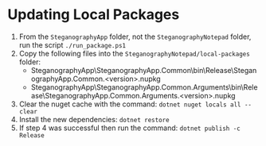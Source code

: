 # Updating Local Packages
1. From the `SteganographyApp` folder, not the `SteganographyNotepad` folder, run the script `./run_package.ps1`
2. Copy the following files into the `SteganographyNotepad/local-packages` folder:
    * SteganographyApp\SteganographyApp.Common\bin\Release\SteganographyApp.Common.&lt;version&gt;.nupkg
    * SteganographyApp\SteganographyApp.Common.Arguments\bin\Release\SteganographyApp.Common.Arguments.&lt;version&gt;.nupkg
3. Clear the nuget cache with the command: `dotnet nuget locals all --clear`
4. Install the new dependencies: `dotnet restore`
5. If step 4 was successful then run the command: `dotnet publish -c Release`